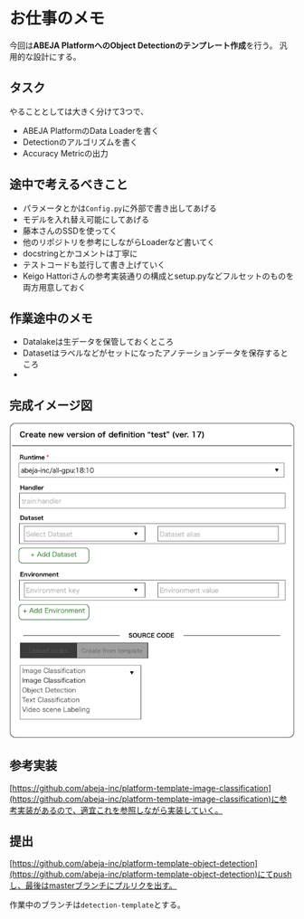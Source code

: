 # お仕事のメモ

今回は**ABEJA PlatformへのObject Detectionのテンプレート作成**を行う。
汎用的な設計にする。

## タスク

やることとしては大きく分けて3つで、
- ABEJA PlatformのData Loaderを書く
- Detectionのアルゴリズムを書く
- Accuracy Metricの出力

## 途中で考えるべきこと

- パラメータとかは`Config.py`に外部で書き出してあげる
- モデルを入れ替え可能にしてあげる
- 藤本さんのSSDを使ってく
- 他のリポジトリを参考にしながらLoaderなど書いてく
- docstringとかコメントは丁寧に
- テストコードも並行して書き上げていく
- Keigo Hattoriさんの参考実装通りの構成とsetup.pyなどフルセットのものを両方用意しておく

## 作業途中のメモ

- Datalakeは生データを保管しておくところ
- Datasetはラベルなどがセットになったアノテーションデータを保存するところ
- 

## 完成イメージ図

![こんな感じ](./image.png)

## 参考実装

[https://github.com/abeja-inc/platform-template-image-classification](https://github.com/abeja-inc/platform-template-image-classification)に参考実装があるので、適宜これを参照しながら実装していく。

## 提出

[https://github.com/abeja-inc/platform-template-object-detection](https://github.com/abeja-inc/platform-template-object-detection)にてpushし、最後はmasterブランチにプルリクを出す。

作業中のブランチは`detection-template`とする。